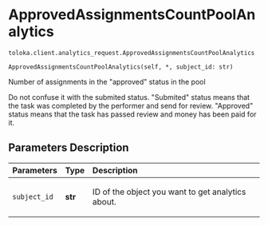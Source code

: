 # ApprovedAssignmentsCountPoolAnalytics
`toloka.client.analytics_request.ApprovedAssignmentsCountPoolAnalytics`

```
ApprovedAssignmentsCountPoolAnalytics(self, *, subject_id: str)
```

Number of assignments in the "approved" status in the pool


Do not confuse it with the submited status.
"Submited" status means that the task was completed by the performer and send for review.
"Approved" status means that the task has passed review and money has been paid for it.

## Parameters Description

| Parameters | Type | Description |
| :----------| :----| :-----------|
`subject_id`|**str**|<p>ID of the object you want to get analytics about.</p>
